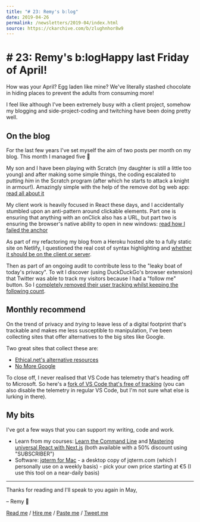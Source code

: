 ```yaml
---
title: "# 23: Remy's b:log"
date: 2019-04-26
permalink: /newsletters/2019-04/index.html
source: https://ckarchive.com/b/zlughnhor8w9
---
```


# # 23: Remy's b:logHappy last Friday of April!

How was your April? Egg laden like mine? We've literally stashed chocolate in hiding places to prevent the adults from consuming more!

I feel like although I've been extremely busy with a client project, somehow my blogging and side-project-coding and twitching have been doing pretty well.

On the blog
-----------

For the last few years I've set myself the aim of two posts per month on my blog. This month I managed five 🎉

My son and I have been playing with Scratch (my daughter is still a little too young) and after making some simple things, the coding escalated to putting _him_ in the Scratch program (after which he starts to attack a knight in armour!). Amazingly simple with the help of the remove dot bg web app: [read all about it](https://remysharp.com/2019/04/15/scratch-kid)

My client work is heavily focused in React these days, and I accidentally stumbled upon an anti-pattern around clickable elements. Part one is ensuring that anything with an onClick also has a URL, but part two is ensuring the browser's native ability to open in new windows: [read how I failed the anchor](https://remysharp.com/2019/04/04/how-i-failed-the-a)

As part of my refactoring my blog from a Heroku hosted site to a fully static site on Netlify, I questioned the real cost of syntax highlighting and [whether it should be on the client or server](https://remysharp.com/2019/04/09/code-highlighting-server-or-client).

Then as part of an ongoing audit to contribute less to the "leaky boat of today's privacy". To wit I discover (using DuckDuckGo's browser extension) that Twitter was able to track my visitors because I had a "follow me" button. So I [completely removed their user tracking whilst keeping the following count](https://remysharp.com/2019/04/02/twitter-without-tracking).

Monthly recommend
-----------------

On the trend of privacy and _trying_ to leave less of a digital footprint that's trackable and makes me less susceptible to manipulation, I've been collecting sites that offer alternatives to the big sites like Google.

Two great sites that collect these are:

*   [Ethical.net's alternative resources](https://ethical.net/resources/)
*   [No More Google](https://nomoregoogle.com/)

To close off, I never realised that VS Code has telemetry that's heading off to Microsoft. So here's a [fork of VS Code that's free of tracking](https://www.fossmint.com/vscodium-clone-of-visual-studio-code-for-linux/) (you can also disable the telemetry in regular VS Code, but I'm not sure what else is lurking in there).

My bits
-------

I've got a few ways that you can support my writing, code and work.

*   Learn from my courses: [Learn the Command Line](https://terminal.training/?coupon=SUBSCRIBER&utm_source=email&utm_medium=banner&utm_campaign=newsletter-discount) and [Mastering universal React with Next.js](http://next.training.leftlogic.com/?coupon=SUBSCRIBER&utm_source=email&utm_medium=banner&utm_campaign=newsletter-discount) (both available with a 50% discount using "SUBSCRIBER")
*   Software: [jqterm for Mac](https://gum.co/jqterm) - a desktop copy of jqterm.com (which I personally use on a weekly basis) - pick your own price starting at €5 (I use this tool on a near-daily basis)

* * *

Thanks for reading and I'll speak to you again in May,

– Remy 👋

[Read me](https://remysharp.com) / [Hire me](https://leftlogic.com) / [Paste me](https://github.com/remy) / [Tweet me](https://twitter.com/rem)
